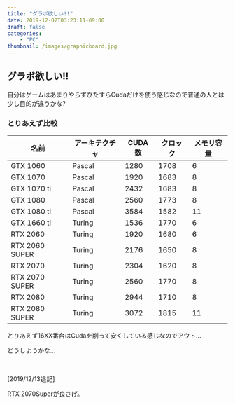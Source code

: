 ```yaml
---
title: "グラボ欲しい!!"
date: 2019-12-02T03:23:11+09:00
draft: false
categories:
    - "PC"
thumbnail: /images/graphicboard.jpg
---
```


## グラボ欲しい!!

自分はゲームはあまりやらずひたすらCudaだけを使う感じなので普通の人とは少し目的が違うかな?

### とりあえず比較

| 名前           | アーキテクチャ | CUDA数 | クロック | メモリ容量 |
| -------------- | -------------- | ------ | -------- | ---------- |
| GTX 1060       | Pascal         | 1280   | 1708     | 6          |
| GTX 1070       | Pascal         | 1920   | 1683     | 8          |
| GTX 1070 ti    | Pascal         | 2432   | 1683     | 8          |
| GTX 1080       | Pascal         | 2560   | 1773     | 8          |
| GTX 1080 ti    | Pascal         | 3584   | 1582     | 11         |
| GTX 1660 ti    | Turing         | 1536   | 1770     | 6          |
| RTX 2060       | Turing         | 1920   | 1680     | 6          |
| RTX 2060 SUPER | Turing         | 2176   | 1650     | 8          |
| RTX 2070       | Turing         | 2304   | 1620     | 8          |
| RTX 2070 SUPER | Turing         | 2560   | 1770     | 8          |
| RTX 2080       | Turing         | 2944   | 1710     | 8          |
| RTX 2080 SUPER | Turing         | 3072   | 1815     | 11         |

とりあえず16XX番台はCudaを削って安くしている感じなのでアウト…

どうしようかな…

​    

[2019/12/13追記]

RTX 2070Superが良さげ。